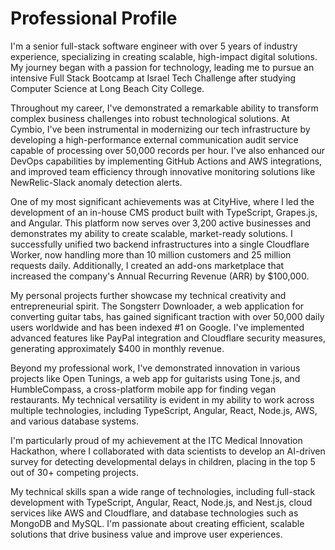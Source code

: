# Professional Profile

I'm a senior full-stack software engineer with over 5 years of industry experience, specializing in creating scalable, high-impact digital solutions. My journey began with a passion for technology, leading me to pursue an intensive Full Stack Bootcamp at Israel Tech Challenge after studying Computer Science at Long Beach City College.

Throughout my career, I've demonstrated a remarkable ability to transform complex business challenges into robust technological solutions. At Cymbio, I've been instrumental in modernizing our tech infrastructure by developing a high-performance external communication audit service capable of processing over 50,000 records per hour. I've also enhanced our DevOps capabilities by implementing GitHub Actions and AWS integrations, and improved team efficiency through innovative monitoring solutions like NewRelic-Slack anomaly detection alerts.

One of my most significant achievements was at CityHive, where I led the development of an in-house CMS product built with TypeScript, Grapes.js, and Angular. This platform now serves over 3,200 active businesses and demonstrates my ability to create scalable, market-ready solutions. I successfully unified two backend infrastructures into a single Cloudflare Worker, now handling more than 10 million customers and 25 million requests daily. Additionally, I created an add-ons marketplace that increased the company's Annual Recurring Revenue (ARR) by $100,000.

My personal projects further showcase my technical creativity and entrepreneurial spirit. The Songsterr Downloader, a web application for converting guitar tabs, has gained significant traction with over 50,000 daily users worldwide and has been indexed #1 on Google. I've implemented advanced features like PayPal integration and Cloudflare security measures, generating approximately $400 in monthly revenue.

Beyond my professional work, I've demonstrated innovation in various projects like Open Tunings, a web app for guitarists using Tone.js, and HumbleCompass, a cross-platform mobile app for finding vegan restaurants. My technical versatility is evident in my ability to work across multiple technologies, including TypeScript, Angular, React, Node.js, AWS, and various database systems.

I'm particularly proud of my achievement at the ITC Medical Innovation Hackathon, where I collaborated with data scientists to develop an AI-driven survey for detecting developmental delays in children, placing in the top 5 out of 30+ competing projects.

My technical skills span a wide range of technologies, including full-stack development with TypeScript, Angular, React, Node.js, and Nest.js, cloud services like AWS and Cloudflare, and database technologies such as MongoDB and MySQL. I'm passionate about creating efficient, scalable solutions that drive business value and improve user experiences.
